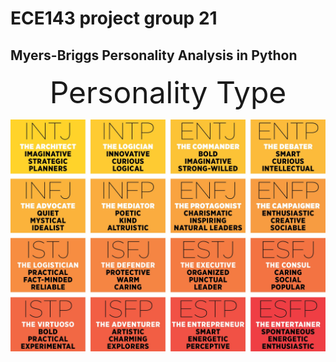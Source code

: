 # ECE143 project group 21
## Myers-Briggs Personality Analysis in Python
<p align="center">
  <font size=12>
    Personality Type
  </font>
</p>

![image](https://github.com/admunk/ece143project/blob/main/Images/MeyersBriggs.jpg)
